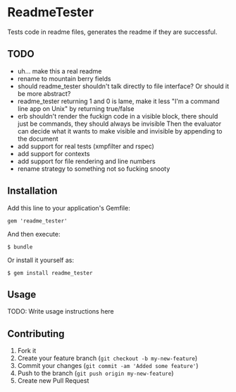 # ReadmeTester

Tests code in readme files, generates the readme if they are successful.

## TODO

* uh... make this a real readme
* rename to mountain berry fields
* should readme_tester shouldn't talk directly to file interface? Or should it be more abstract?
* readme_tester returning 1 and 0 is lame, make it less "I'm a command line app on Unix" by returning true/false
* erb shouldn't render the fuckign code in a visible block, there should just be commands, they should always be invisible Then the evaluator can decide what it wants to make visible and invisible by appending to the document
* add support for real tests (xmpfilter and rspec)
* add support for contexts
* add support for file rendering and line numbers
* rename strategy to something not so fucking snooty

## Installation

Add this line to your application's Gemfile:

    gem 'readme_tester'

And then execute:

    $ bundle

Or install it yourself as:

    $ gem install readme_tester

## Usage

TODO: Write usage instructions here

## Contributing

1. Fork it
2. Create your feature branch (`git checkout -b my-new-feature`)
3. Commit your changes (`git commit -am 'Added some feature'`)
4. Push to the branch (`git push origin my-new-feature`)
5. Create new Pull Request
